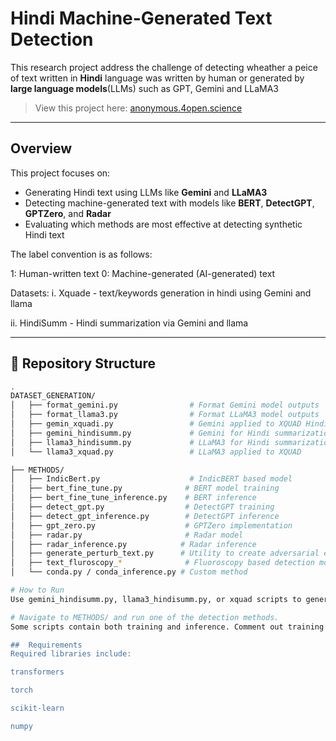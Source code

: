 # Hindi Machine-Generated Text Detection
This research project address the challenge of detecting  wheather a peice of text written in **Hindi** language was written by human or generated by **large language models**(LLMs) such as GPT, Gemini and LLaMA3


> View this project here: [anonymous.4open.science](https://anonymous.4open.science/r/anonymous-9A69/README.md)

---

##  Overview

This project focuses on:

-  Generating Hindi text using LLMs like **Gemini** and **LLaMA3**
-  Detecting machine-generated text with models like **BERT**, **DetectGPT**, **GPTZero**, and **Radar**
-  Evaluating which methods are most effective at detecting synthetic Hindi text

The label convention is as follows:

1: Human-written text
0: Machine-generated (AI-generated) text

Datasets:
i. Xquade - text/keywords generation in hindi using Gemini and llama 

ii. HindiSumm - Hindi summarization via Gemini and llama

---

## 📁 Repository Structure

```bash
.
DATASET_GENERATION/
│   ├── format_gemini.py                # Format Gemini model outputs
│   ├── format_llama3.py                # Format LLaMA3 model outputs
│   ├── gemin_xquadi.py                 # Gemini applied to XQUAD Hindi dataset
│   ├── gemini_hindisumm.py             # Gemini for Hindi summarization
│   ├── llama3_hindisumm.py             # LLaMA3 for Hindi summarization
│   └── llama3_xquad.py                 # LLaMA3 applied to XQUAD

├── METHODS/
│   ├── IndicBert.py                    # IndicBERT based model
│   ├── bert_fine_tune.py              # BERT model training
│   ├── bert_fine_tune_inference.py    # BERT inference
│   ├── detect_gpt.py                  # DetectGPT training
│   ├── detect_gpt_inference.py        # DetectGPT inference
│   ├── gpt_zero.py                    # GPTZero implementation
│   ├── radar.py                       # Radar model
│   ├── radar_inference.py            # Radar inference
│   ├── generate_perturb_text.py      # Utility to create adversarial examples
│   ├── text_fluroscopy_*              # Fluoroscopy based detection modules
│   └── conda.py / conda_inference.py # Custom method                     

# How to Run
Use gemini_hindisumm.py, llama3_hindisumm.py, or xquad scripts to generate Hindi content.

# Navigate to METHODS/ and run one of the detection methods.
Some scripts contain both training and inference. Comment out training blocks if you're only testing.

##  Requirements
Required libraries include:

transformers

torch

scikit-learn

numpy